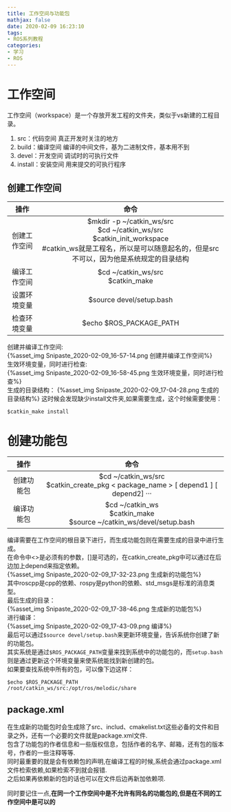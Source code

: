 ```yaml
---
title: 工作空间与功能包
mathjax: false
date: 2020-02-09 16:23:10
tags:
- ROS系列教程
categories:
- 学习
- ROS
---
```

# 工作空间
工作空间（workspace）是一个存放开发工程的文件夹，类似于vs新建的工程目录。
1. src：代码空间 真正开发时关注的地方
2. build：编译空间 编译的中间文件，基为二进制文件，基本用不到
3. devel：开发空间 调试时的可执行文件
4. install：安装空间 用来提交的可执行程序
## 创建工作空间
|操作 |命令|
|:---:|:---:|
|创建工作空间|$mkdir -p ~/catkin_ws/src <br> $cd ~/catkin_ws/src <br> $catkin_init_workspace <br> #catkin_ws就是工程名，所以是可以随意起名的，但是src不可以，因为他是系统规定的目录结构|
|编译工作空间|$cd ~/catkin_ws/src <br> $catkin_make|
|设置环境变量|$source devel/setup.bash|
|检查环境变量|$echo $ROS_PACKAGE_PATH|

创建并编译工作空间:  
{%asset_img Snipaste_2020-02-09_16-57-14.png 创建并编译工作空间%}  
生效环境变量，同时进行检查:  
{%asset_img Snipaste_2020-02-09_16-58-45.png 生效环境变量，同时进行检查%}  
生成的目录结构：
{%asset_img Snipaste_2020-02-09_17-04-28.png 生成的目录结构%}
这时候会发现缺少install文件夹,如果需要生成，这个时候需要使用：  
```
$catkin_make install
```
# 创建功能包
|操作|命令|
|:---:|:---:|
|创建功能包|$cd ~/catkin_ws/src <br> $catkin_create_pkg < package_name > [ depend1 ] [ depend2] ···|
|编译功能包| $cd ~/catkin_ws <br> $catkin_make <br> $source ~/catkin_ws/devel/setup.bash|


编译需要在工作空间的根目录下进行，而生成功能包则在需要生成的目录中进行生成。  
在命令中<>是必须有的参数，[]是可选的，在catkin_create_pkg中可以通过在后边加上depend来指定依赖。  
{%asset_img Snipaste_2020-02-09_17-32-23.png 生成新的功能包%}  
其中roscpp是cpp的依赖、rospy是python的依赖、std_msgs是标准的消息类型。  
最后生成的目录：  
{%asset_img Snipaste_2020-02-09_17-38-46.png 生成新的功能包%}  
进行编译：  
{%asset_img Snipaste_2020-02-09_17-43-09.png 编译%}  
最后可以通过`$source devel/setup.bash`来更新环境变量，告诉系统你创建了新的功能包。  
其实系统是通过`$ROS_PACKAGE_PATH`变量来找到系统中的功能包的，而`setup.bash`则是通过更新这个环境变量来使系统能找到新创建的包。  
如果要查找系统中所有的包，可以像下边这样：
```
$echo $ROS_PACKAGE_PATH 
/root/catkin_ws/src:/opt/ros/melodic/share
```
## package.xml
在生成新的功能包时会生成除了src、includ、cmakelist.txt这些必备的文件和目录之外，还有一个必要的文件就是package.xml文件.  
包含了功能包的作者信息和一些版权信息，包括作者的名字、邮箱，还有包的版本号，作者的一些注释等等.  
同时最重要的就是会有依赖包的声明,在编译工程的时候,系统会通过package.xml文件检索依赖,如果检索不到就会报错.  
之后如果再依赖新的包的话也可以在文件后边再新加依赖项.  

同时要记住一点,**在同一个工作空间中是不允许有同名的功能包的,但是在不同的工作空间中是可以的**